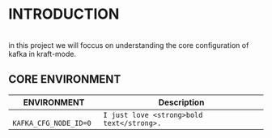 # INTRODUCTION
<br/>
in this project we will foccus on understanding the core configuration of kafka in kraft-mode. 

## CORE ENVIRONMENT

<table class="table table-bordered">
  <thead class="thead-light">
    <tr>
      <th>ENVIRONMENT</th>
      <th>Description</th>
    </tr>
  </thead>
  <tbody>
    <tr>
      <td><code class="highlighter-rouge"> KAFKA_CFG_NODE_ID=0</code></td>
      <td><code class="highlighter-rouge">I just love &lt;strong&gt;bold text&lt;/strong&gt;.</code></td>
    </tr>
   
  </tbody>
</table>
